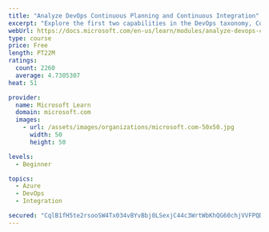 ```yaml
---
title: "Analyze DevOps Continuous Planning and Continuous Integration"
excerpt: "Explore the first two capabilities in the DevOps taxonomy, Continuous Planning and Continuous Integration."
webUrl: https://docs.microsoft.com/en-us/learn/modules/analyze-devops-continuous-planning-intergration/
type: course
price: Free
length: PT22M
ratings:
  count: 2260
  average: 4.7305307
heat: 51

provider:
  name: Microsoft Learn
  domain: microsoft.com
  images:
    - url: /assets/images/organizations/microsoft.com-50x50.jpg
      width: 50
      height: 50

levels:
  - Beginner

topics:
  - Azure
  - DevOps
  - Integration

secured: "CqlB1fH5te2rsooSW4Tx034vBYvBbj0LSexjC44c3WrtWbKhQG60chjVVFPQDeHzsPfZUWUXG7X8V7Zgf7t4BDBubwM9YMpSJthjsMjIRmJe9s/yQjn4rdcL0vNQ96G3NxMLYjnmwtgvHU/2DiV8MwYBBF9MtMq5kokYIzgKFSGJ/0GuxPqeEfApgY+WueWNvZ7BYkUtZzm4cWxOhYBZXP3Sh2xfrLeC+KZqkWjD8roc4tPwWYxD32cGbVKF7C/4Wy/VzJmBynUjkHjzS/xhyU/b/3XM1dhJFPRpK1RkLbmdQNd1wjFyqqe7WknuL3NdAE1mSo0VNVfED9XWM6e8fy6p3Mg/5UAFm4N8iw+SEjMvyUAToJykr5UpKJ6FNRZxtqjJfGhwYaQT8eoOzg8PzlNA4JLkWDfT8TzcPa7THfY=;xRJglTgN+yvDb4r9g8Gdqg=="
---
```


